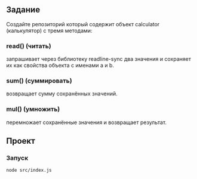 ## Задание
Создайте репозиторий который содержит объект calculator (калькулятор) с тремя методами:

### read() (читать) 
запрашивает через библиотеку readline-sync два значения и сохраняет их как свойства объекта с именами a и b.
### sum() (суммировать)
возвращает сумму сохранённых значений.
### mul() (умножить)
перемножает сохранённые значения и возвращает результат.

## Проект

### Запуск

```bash
node src/index.js
```